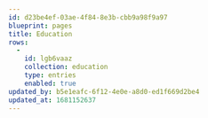```yaml
---
id: d23be4ef-03ae-4f84-8e3b-cbb9a98f9a97
blueprint: pages
title: Education
rows:
  -
    id: lgb6vaaz
    collection: education
    type: entries
    enabled: true
updated_by: b5e1eafc-6f12-4e0e-a8d0-ed1f669d2be4
updated_at: 1681152637
---
```

